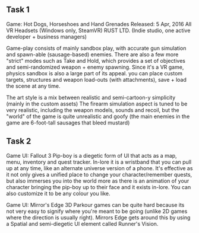 ## Task 1
Game: Hot Dogs, Horseshoes and Hand Grenades
Released: 5 Apr, 2016
All VR Headsets (Windows only, SteamVR)
RUST LTD. (Indie studio, one active developer + business managers)

Game-play consists of mainly sandbox play, with accurate gun simulation and spawn-able (sausage-based) enemies. There are also a few more "strict" modes such as Take and Hold, which provides a set of objectives and semi-randomized weapon + enemy spawning.
Since it's a VR game, physics sandbox is also a large part of its appeal. you can place custom targets, structures and weapon load-outs (with attachments), save + load the scene at any time.

The art style is a mix between realistic and semi-cartoon-y simplicity (mainly in the custom assets)
The firearm simulation aspect is tuned to be very realistic, including the weapon models, sounds and recoil, but the "world" of the game is quite unrealistic and goofy (the main enemies in the game are 6-foot-tall sausages that bleed mustard)




## Task 2
Game UI: Fallout 3
Pip-boy is a diegetic form of UI that acts as a map, menu, inventory and quest tracker.
In-lore it is a wristband that you can pull up at any time, like an alternate universe version of a phone.
It's effective as it not only gives a unified place to change your character/remember quests, but also immerses you into the world more as there is an animation of your character bringing the pip-boy up to their face and it exists in-lore. You can also customize it to be any colour you like.

Game UI: Mirror's Edge
3D Parkour games can be quite hard because its not very easy to signify where you're meant to be going (unlike 2D games where the direction is usually right). Mirrors Edge gets around this by using a Spatial and semi-diegetic UI element called Runner's Vision.